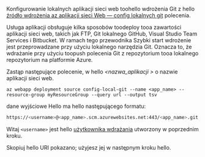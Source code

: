 Konfigurowanie lokalnych aplikacji sieci web toohello wdrożenia Git z hello [źródło wdrożenia az aplikacji sieci Web — config lokalnych git](/cli/azure/webapp/deployment/source#config-local-git) polecenia.

Usługa aplikacji obsługuje kilka sposobów toodeploy tooa zawartości aplikacji sieci web, takich jak FTP, Git lokalnego GitHub, Visual Studio Team Services i Bitbucket. W ramach tego przewodnika Szybki start wdrożenie jest przeprowadzane przy użyciu lokalnego narzędzia Git. Oznacza to, że wdrażanie przy użyciu toopush polecenia Git z repozytorium tooa lokalnego repozytorium na platformie Azure. 

Zastąp następujące polecenie, w hello  *\<nazwa_aplikacji >* o nazwie aplikacji sieci web.

```azurecli-interactive
az webapp deployment source config-local-git --name <app_name> --resource-group myResourceGroup --query url --output tsv
```

dane wyjściowe Hello ma hello następującego formatu:

```bash
https://<username>@<app_name>.scm.azurewebsites.net:443/<app_name>.git
```

Witaj `<username>` jest hello [użytkownika wdrażania](#configure-a-deployment-user) utworzony w poprzednim kroku.

Skopiuj hello URI pokazano; użyjesz jej w następnym kroku hello.
